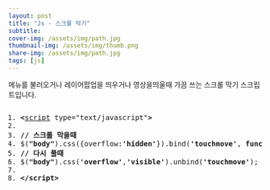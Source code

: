 ```yaml
---
layout: post
title: "Js - 스크롤 막기"
subtitle: 
cover-img: /assets/img/path.jpg
thumbnail-img: /assets/img/thumb.png
share-img: /assets/img/path.jpg
tags: [js]
---
```

<p>메뉴를 불러오거나 레이어팝업을 띄우거나 영상을띄울때 가끔 쓰는 스크롤 막기 스크립트입니다. </p>
<pre class="html cH_kip"><ol><li class="odd"><span><b class="meta">&lt;</b><a href="http://tranbot.net/html5/scripting-1.html#script" class="meta">script</a> type="text/javascript"<b class="meta">&gt;</b></span></li><li class="even"><span></span></li><li class="odd"><span><b class="comment">// 스크롤 막을때</b></span></li><li class="even"><span>$(<b class="jsString">"body"</b>).css({overflow:<b class="jsString">'hidden'</b>}).bind(<b class="jsString">'touchmove'</b>, <b class="js">function</b>(e){e.preventDefault()});</span></li><li class="odd fifth"><span><b class="comment">// 다시 풀때</b></span></li><li class="even"><span>$(<b class="jsString">"body"</b>).css(<b class="jsString">'overflow'</b>,<b class="jsString">'visible'</b>).unbind(<b class="jsString">'touchmove'</b>);</span></li><li class="odd"><span></span></li><li class="even"><span><b class="meta">&lt;/script</b><b class="meta">&gt;</b></span></li></ol></pre>
